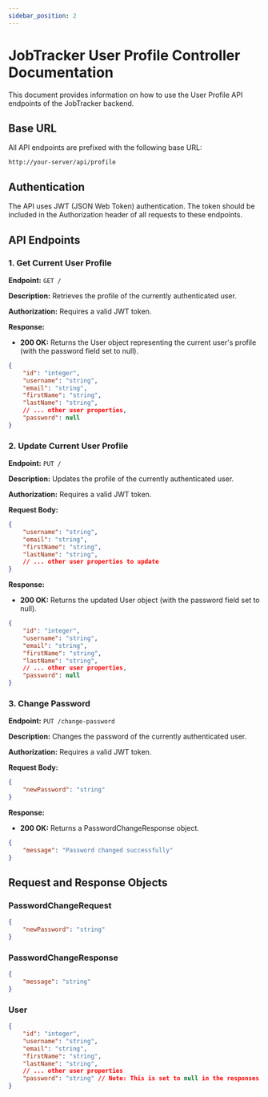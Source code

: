 ```yaml
---
sidebar_position: 2
---
```


# JobTracker User Profile Controller Documentation

This document provides information on how to use the User Profile API endpoints of the JobTracker backend.

## Base URL

All API endpoints are prefixed with the following base URL:
```
http://your-server/api/profile
```

## Authentication

The API uses JWT (JSON Web Token) authentication. The token should be included in the Authorization header of all requests to these endpoints.

## API Endpoints

### 1. Get Current User Profile

**Endpoint:** `GET /`

**Description:** Retrieves the profile of the currently authenticated user.

**Authorization:** Requires a valid JWT token.

**Response:**
- **200 OK:** Returns the User object representing the current user's profile (with the password field set to null).
```json
{
    "id": "integer",
    "username": "string",
    "email": "string",
    "firstName": "string",
    "lastName": "string",
    // ... other user properties,
    "password": null
}
```

### 2. Update Current User Profile

**Endpoint:** `PUT /`

**Description:** Updates the profile of the currently authenticated user.

**Authorization:** Requires a valid JWT token.

**Request Body:**
```json
{
    "username": "string",
    "email": "string",
    "firstName": "string",
    "lastName": "string",
    // ... other user properties to update
}
```

**Response:**
- **200 OK:** Returns the updated User object (with the password field set to null).
```json
{
    "id": "integer",
    "username": "string",
    "email": "string",
    "firstName": "string",
    "lastName": "string",
    // ... other user properties,
    "password": null
}
```

### 3. Change Password

**Endpoint:** `PUT /change-password`

**Description:** Changes the password of the currently authenticated user.

**Authorization:** Requires a valid JWT token.

**Request Body:**
```json
{
    "newPassword": "string"
}
```

**Response:**
- **200 OK:** Returns a PasswordChangeResponse object.
```json
{
    "message": "Password changed successfully"
}
```

## Request and Response Objects

### PasswordChangeRequest
```json
{
    "newPassword": "string"
}
```

### PasswordChangeResponse
```json
{
    "message": "string"
}
```

### User
```json
{
    "id": "integer",
    "username": "string",
    "email": "string",
    "firstName": "string",
    "lastName": "string",
    // ... other user properties
    "password": "string" // Note: This is set to null in the responses for GET and PUT in this controller.
}
```
